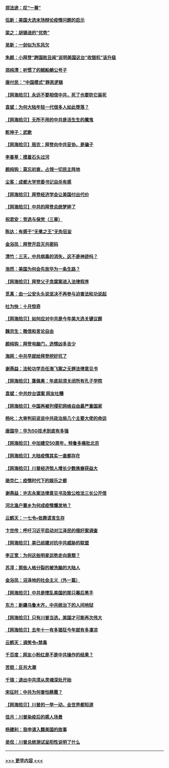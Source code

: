 #### [郑法途：叹“一尊”](../pages/nsc993/n12498837.md?t=10242102) 
#### [伍新：美国大选末场辩论疫情问题的启示](../pages/nsc993/n12498829.md?t=10242102) 
#### [梁之：胡锡进的“优势”](../pages/nsc993/n12498780.md?t=10242102) 
#### [吴新：一剑似为东风欠](../pages/nsc993/n12498772.md?t=10242102) 
#### [朱颜：小拜登“跨国败丑闻”说明美国这台“收银机”该升级](../pages/nsc993/n12498731.md?t=10242102) 
#### [郑纯清：听惯了的贼船艄公号子](../pages/nsc993/n12498721.md?t=10242102) 
#### [唐付民：“中国模式”罪恶逻辑](../pages/nsc993/n12498310.md?t=10242102) 
#### [【网海拾贝】永远不要相信中共，死了也要防它装死](../pages/nsc993/n12498162.md?t=10242102) 
#### [袁斌：为何大陆年轻一代很多人如此堕落？](../pages/nsc993/n12495696.md?t=10242102) 
#### [【网海拾贝】无所不用的中共是活生生的魔鬼](../pages/nsc993/n12495621.md?t=10242102) 
#### [乾坤子：武歌](../pages/nsc993/n12493391.md?t=10242102) 
#### [【网海拾贝】班农：拜登向中共妥协，是骗子](../pages/nsc993/n12492877.md?t=10242102) 
#### [李春草：摸着石头过河](../pages/nsc993/n12491121.md?t=10242102) 
#### [颜纯钩：莫忘初衷，占领一切民主阵地](../pages/nsc993/n12490965.md?t=10242102) 
#### [尘客：成都大学党委书记自杀有感](../pages/nsc993/n12490950.md?t=10242102) 
#### [【网海拾贝】拜登经济学会让美国付出代价](../pages/nsc993/n12489662.md?t=10242102) 
#### [【网海拾贝】中共的拜登总统梦碎了](../pages/nsc993/n12487896.md?t=10242102) 
#### [祝君安：竞选与保党（三章）](../pages/nsc993/n12487258.md?t=10242102) 
#### [陈达：有感于“无冕之王”无免狂妄](../pages/nsc993/n12485133.md?t=10242102) 
#### [金浴凤：拜登开启灭共密码](../pages/nsc993/n12485125.md?t=10242102) 
#### [清竹：三天，中共病毒的消失，这不是神迹吗？](../pages/nsc993/n12485027.md?t=10242102) 
#### [浩然：美国为何会先放华为一条生路？](../pages/nsc993/n12484997.md?t=10242102) 
#### [【网海拾贝】拜登父子贪腐案进入法律程序](../pages/nsc993/n12484957.md?t=10242102) 
#### [觅真：由一公安头头说坚决不再参与迫害法轮功说起](../pages/nsc993/n12484212.md?t=10242102) 
#### [吐为快：十月惊奇](../pages/nsc993/n12484172.md?t=10242102) 
#### [【网海拾贝】如何应对中共是今年美大选关键议题](../pages/nsc993/n12483755.md?t=10242102) 
#### [魏京生：微信和言论自由](../pages/nsc993/n12483372.md?t=10242102) 
#### [颜纯钩：拜登电脑门，选情凶多吉少](../pages/nsc993/n12482666.md?t=10242102) 
#### [海网：中共早就给拜登挖好坑了](../pages/nsc993/n12482660.md?t=10242102) 
#### [谢燕益：法轮功学员任海飞案之无罪法律意见书](../pages/nsc993/n12482512.md?t=10242102) 
#### [【网海拾贝】蓬佩奥：年底前须关闭所有孔子学院](../pages/nsc993/n12482443.md?t=10242102) 
#### [袁斌：中共炒台谍案 网友吐糟](../pages/nsc993/n12481564.md?t=10242102) 
#### [【网海拾贝】中国再被列侵犯网络自由最严重国家](../pages/nsc993/n12479643.md?t=10242102) 
#### [杨叱：大审判前说说中共政治局几个主要大佬的命运](../pages/nsc993/n12477527.md?t=10242102) 
#### [唐国华：华为5G技术到底有多强](../pages/nsc993/n12477483.md?t=10242102) 
#### [【网海拾贝】中加建交50周年，特鲁多痛批北京](../pages/nsc993/n12476892.md?t=10242102) 
#### [【网海拾贝】大陆疫情其实一直都存在](../pages/nsc993/n12473948.md?t=10242102) 
#### [【网海拾贝】川普经济惊人增长少数族裔获益大](../pages/nsc993/n12471565.md?t=10242102) 
#### [骆克仁：疫情时代下的娱乐之都](../pages/nsc993/n12471312.md?t=10242102) 
#### [谢燕益：许志永案法律意见书及致公检法三长公开信](../pages/nsc993/n12470870.md?t=10242102) 
#### [河北渔户寨乡为何成疫情爆发地？](../pages/nsc993/n12464936.md?t=10242102) 
#### [云鹤天：一七令▪依靠谎言生存](../pages/nsc993/n12470034.md?t=10242102) 
#### [卞世传：呼吁习近平启动对江泽民的俄奸案调查](../pages/nsc993/n12469722.md?t=10242102) 
#### [【网海拾贝】美已组建对抗中共威胁的联盟](../pages/nsc993/n12469018.md?t=10242102) 
#### [李正宽：为何这些明星运势走向衰颓？](../pages/nsc993/n12468730.md?t=10242102) 
#### [苏淳：那些人格分裂的被洗脑的大陆人](../pages/nsc993/n12467858.md?t=10242102) 
#### [金浴凤：沼泽地的社会主义（外一篇）](../pages/nsc993/n12467792.md?t=10242102) 
#### [【网海拾贝】中共是搅乱美国的那只幕后黑手](../pages/nsc993/n12467700.md?t=10242102) 
#### [东方：新疆乌鲁木齐，中共统治下的人间地狱](../pages/nsc993/n12466075.md?t=10242102) 
#### [【网海拾贝】只有川普当选，美国才可能再次伟大](../pages/nsc993/n12466013.md?t=10242102) 
#### [【网海拾贝】去年十一有多猖狂今年就有多凄凉](../pages/nsc993/n12463649.md?t=10242102) 
#### [云鹤天：调笑令▪禁毒](../pages/nsc993/n12462975.md?t=10242102) 
#### [千百度：网友小粉红是不是中共操作的结果？](../pages/nsc993/n12461025.md?t=10242102) 
#### [苦胆：反共大潮](../pages/nsc993/n12459469.md?t=10242102) 
#### [千瑞：退出中共须从灵魂深处开始](../pages/nsc993/n12459437.md?t=10242102) 
#### [宋征时：中共为何害怕蔡霞？](../pages/nsc993/n12459097.md?t=10242102) 
#### [【网海拾贝】川普的一举一动，全世界都知道](../pages/nsc993/n12458825.md?t=10242102) 
#### [佳月：川普染疫后的感人场景](../pages/nsc993/n12456994.md?t=10242102) 
#### [杨建利：我申请入籍美国的故事](../pages/nsc993/n12455635.md?t=10242102) 
#### [吴侃：川普总统测试呈阳性说明了什么](../pages/nsc993/n12451869.md?t=10242102) 

----
#### [ >>> 更早内容 <<< ](../indexes/nsc993-earlier.md)
